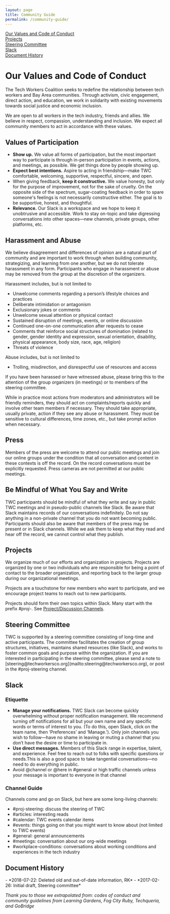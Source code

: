 ```yaml
---
layout: page
title: Community Guide
permalink: /community-guide/
---
```

[Our Values and Code of Conduct](#our-values)<br>
[Projects](#projects)<br>
[Steering Committee](#steering-committee)<br>
[Slack](#slack)<br>
[Document History](#document-history)

# Our Values and Code of Conduct
<a name="our-values" />

The Tech Workers Coalition seeks to redefine the relationship between tech workers and Bay Area communities. Through activism, civic engagement, direct action, and education, we work in solidarity with existing movements towards social justice and economic inclusion.

We are open to all workers in the tech industry, friends and allies. We believe in respect, compassion, understanding and inclusion. We expect all community members to act in accordance with these values.

## Values of Participation

- **Show up.** We value all forms of participation, but the most important way to participate is through in-person participation in events, actions, and meetings, as possible. We get things done by people showing up.
- **Expect best intentions.** Aspire to acting in friendship—make TWC comfortable, welcoming, supportive, respectful, sincere, and open.
- When giving feedback, **keep it constructive.** We value honesty, but only for the purpose of improvement, not for the sake of cruelty. On the opposite side of the spectrum, sugar-coating feedback in order to spare someone's feelings is not necessarily constructive either. The goal is to be supportive, honest, and thoughtful.
- **Relevance.** Our Slack is a workspace and we hope to keep it unobtrusive and accessible. Work to stay on-topic and take digressing conversations into other spaces—new channels, private groups, other platforms, etc.

## Harassment and Abuse

We believe disagreement and differences of opinion are a natural part of community and are important to work through when building community, strategizing, and learning from one another, but we do not tolerate harassment in any form. Participants who engage in harassment or abuse may be removed from the group at the discretion of the organizers.

Harassment includes, but is not limited to

- Unwelcome comments regarding a person’s lifestyle choices and practices
- Deliberate intimidation or antagonism
- Exclusionary jokes or comments
- Unwelcome sexual attention or physical contact
- Sustained disruption of meetings, events, or online discussion
- Continued one-on-one communication after requests to cease
- Comments that reinforce social structures of domination (related to gender, gender identity and expression, sexual orientation, disability, physical appearance, body size, race, age, religion)
- Threats of violence

Abuse includes, but is not limited to
- Trolling, misdirection, and disrespectful use of resources and access

If you have been harassed or have witnessed abuse, please bring this to the attention of the group organizers (in meetings) or to members of the steering committee.

While in practice most actions from moderators and administrators will be friendly reminders, they should act on complaints/reports quickly and involve other team members if necessary. They should take appropriate, usually private, action if they see any abuse or harassment. They must be sensitive to cultural differences, time zones, etc., but take prompt action when necessary.

## Press

Members of the press are welcome to attend our public meetings and join our online groups under the condition that all conversation and content in these contexts is off the record. On the record conversations must be explicitly requested. Press cameras are not permitted at our public meetings.

## Be Mindful of What You Say and Write

TWC participants should be mindful of what they write and say in public TWC meetings and in pseudo-public channels like Slack. Be aware that Slack maintains records of our conversations indefinitely. Do not say anything in a non-private channel that you do not want becoming public. Participants should also be aware that members of the press may be present or in Slack channels. While we ask them to keep what they read and hear off the record, we cannot control what they publish.

## Projects
<a name="projects" />

We organize much of our efforts and organization in projects. Projects are organized by one or two individuals who are responsible for being a point of contact to the broader organization, and reporting back to the larger group during our organizational meetings.

Projects are a touchstone for new members who want to participate, and we encourage project teams to reach out to new participants.

Projects should form their own topics within Slack. Many start with the prefix *#proj-*. See [Project/Discussion Channels](#slack).

## Steering Committee
<a name="steering-committee" />
TWC is supported by a steering committee consisting of long-time and active participants. The committee facilitates the creation of group structures, initiatives, maintains shared resources (like Slack), and works to foster common goals and purpose within the organization. If you are interested in participating in the steering committee, please send a note to [steering@techworkersco.org](mailto:steering@techworkersco.org), or post in the #proj-steering channel.

## Slack
<a name="slack" />

### Etiquette

- **Manage your notifications.** TWC Slack can become quickly overwhelming without proper notification management. We recommend turning off notifications for all but your own name and any specific words or terms of interest to you. (To do this, open Slack, click on the team name, then ‘Preferences’ and ‘Manage.’). Only join channels you wish to follow—have no shame in leaving or muting a channel that you don’t have the desire or time to participate in.
- **Use direct messages.** Members of this Slack range in expertise, talent, and experience. Feel free to reach out to folks with specific questions or needs.This is also a good space to take tangential conversations—no need to do everything in public.
- Avoid @channel or @here in #general or high traffic channels unless your message is important to everyone in that channel

### Channel Guide
Channels come and go on Slack, but here are some long-living channels:
- #proj-steering: discuss the steering of TWC
- #articles: interesting reads
- #calendar: TWC events calendar items
- #events: things going on that you might want to know about (not limited to TWC events)
- #general: general announcements
- #meetings: conversation about our org-wide meetings
- #workplace-conditions: conversations about working conditions and experiences in the tech industry

## Document History
<a name="document-history" />
- *2018-07-22: Deleted old and out-of-date information, RK*
- *2017-02-26: Initial draft, Steering committee*

*Thank you to those we extrapolated from: codes of conduct and community guidelines from Learning Gardens, Fog City Ruby, Techqueria, and GoBridge*
